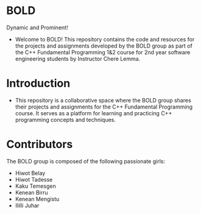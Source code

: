 # BOLD
Dynamic and Prominent!

- Welcome to BOLD! This repository contains the code and resources for the projects and assignments developed by the BOLD group as part of the C++ Fundamental Programming 1&2 course for 2nd year software engineering students by Instructor Chere Lemma.

# Introduction
- This repository is a collaborative space where the BOLD group shares their projects and assignments for the C++ Fundamental Programming course. It serves as a platform for learning and practicing C++ programming concepts and techniques.

# Contributors
The BOLD group is composed of the following passionate girls:
- Hiwot Belay
- Hiwot Tadesse 
- Kaku Temesgen
- Kenean Birru
- Kenean Mengistu
- Ililli Juhar




